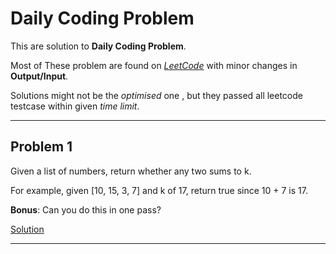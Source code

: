 # Daily Coding Problem

This are solution to **Daily Coding Problem**.

Most of These problem are found on [*LeetCode*](https://leetcode.com/) with minor changes in **Output/Input**.

Solutions might not be the *optimised* one , but they passed all leetcode testcase within given *time limit*.

---

## Problem 1

Given a list of numbers, return whether any two sums to k. 

For example, given [10, 15, 3, 7] and k of 17, return true since 10 + 7 is 17.

**Bonus**: Can you do this in one pass?

[Solution](Solution/Problem#001.cpp)

---
